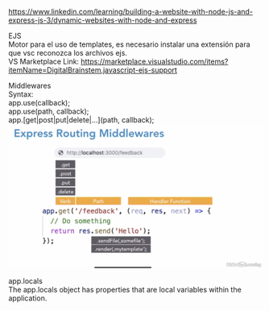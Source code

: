 https://www.linkedin.com/learning/building-a-website-with-node-js-and-express-js-3/dynamic-websites-with-node-and-express


EJS  
Motor para el uso de templates, es necesario instalar una extensión para que vsc reconozca los archivos ejs.  
VS Marketplace Link: https://marketplace.visualstudio.com/items?itemName=DigitalBrainstem.javascript-ejs-support  

Middlewares  
    Syntax:  
        app.use(callback);  
        app.use(path, callback);  
        app.[get|post|put|delete|...](path, callback);  
    ![Middlewares](./screen_captures/express_routing_middlewares.jpg)

app.locals  
The app.locals object has properties that are local variables within the application.  